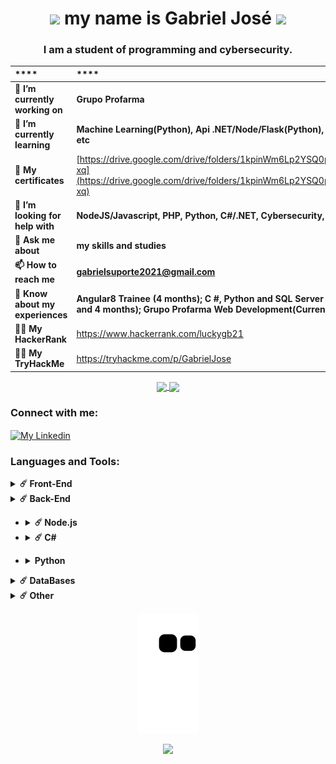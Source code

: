 <h1 align="center">
	<img src="https://raw.githubusercontent.com/iampavangandhi/iampavangandhi/master/gifs/hello.gif" width="150"> my name is Gabriel José <img src="https://raw.githubusercontent.com/iampavangandhi/iampavangandhi/master/gifs/Hi.gif" width="30px">
</h1>
<h3 align="center">I am a student of programming and cybersecurity.</h3>

<!--<p align="left"> <img src="https://komarev.com/ghpvc/?username=gb21oc&label=Profile%20views&color=0e75b6&style=flat" alt="gb21oc" /> </p> -->

<div style="display: inline_block;" align="center">
	
|  **** | **** |
| :---------        |     :---------  |
|**🔭 I’m currently working on** | **Grupo Profarma** |
| **🌱 I’m currently learning** |  **Machine Learning(Python), Api .NET/Node/Flask(Python), cybersecurity e etc** |
|**📝 My certificates** |  [https://drive.google.com/drive/folders/1kpinWm6Lp2YSQ0pI2k1cYBBuGtR8x-xq](https://drive.google.com/drive/folders/1kpinWm6Lp2YSQ0pI2k1cYBBuGtR8x-xq)|
|**🤝 I’m looking for help with** |  **NodeJS/Javascript, PHP, Python, C#/.NET, Cybersecurity, Docker** |
| **💬 Ask me about** | **my skills and studies** |
|**📫 How to reach me** | **gabrielsuporte2021@gmail.com** |
|**📄 Know about my experiences** |**Angular8 Trainee (4 months); C #, Python and SQL Server developer(1 year and 4 months); Grupo Profarma Web Development(Current)** |
|**👨‍💻 My HackerRank** | https://www.hackerrank.com/luckygb21|
|**👨‍💻 My TryHackMe** | https://tryhackme.com/p/GabrielJose|
	
</div>

<p align="center">
  <a href="https://github.com/gb21oc">
  <img align="center" height="165" src="https://github-readme-stats.vercel.app/api?username=gb21oc&show_icons=true&theme=radical&include_all_commits=true&count_private=true"/>
  </a>
  <a href="https://github.com/gb21oc">
  <img align="center" height="250" src="https://github-readme-stats.vercel.app/api/top-langs/?username=gb21oc&layout=compact&langs_count=16&theme=radical"/>
  </a>
</p>

<h3 align="left">Connect with me:</h3>
<p align="left">
<a href="https://www.linkedin.com/in/gabriel-jos%C3%A9/" target="blank"><img align="center" src="https://raw.githubusercontent.com/rahuldkjain/github-profile-readme-generator/master/src/images/icons/Social/linked-in-alt.svg" alt="My Linkedin" height="30" width="40" /></a>
</p>

<h3 align="left">Languages and Tools:</h3>
<details>	
  <summary><b>☄️ Front-End</b></summary>

  <br />
  <!--<a href="https://reactjs.org/" target="_blank"> 
		<img src="https://raw.githubusercontent.com/devicons/devicon/master/icons/react/react-original-wordmark.svg" alt="react" width="40" height="40"/> 
  </a> -->
	<a href="https://getbootstrap.com" target="_blank"> 
		<img src="https://raw.githubusercontent.com/devicons/devicon/master/icons/bootstrap/bootstrap-plain-wordmark.svg" alt="bootstrap" width="40" height="40"/> 
	</a> 
	<a href="https://www.w3schools.com/css/" target="_blank"> 
		<img src="https://raw.githubusercontent.com/devicons/devicon/master/icons/css3/css3-original-wordmark.svg" alt="css3" width="40" height="40"/> 
	</a> 
	<a href="https://www.w3.org/html/" target="_blank"> 
		<img src="https://raw.githubusercontent.com/devicons/devicon/master/icons/html5/html5-original-wordmark.svg" alt="html5" width="40" height="40"/> 
	</a> 
	<a href="https://developer.mozilla.org/en-US/docs/Web/JavaScript" target="_blank"> 
			<img src="https://raw.githubusercontent.com/devicons/devicon/master/icons/javascript/javascript-original.svg" alt="javascript" width="40" height="40"/>
	</a>
	<!--<a href="https://www.typescriptlang.org/" target="_blank"> 
		<img src="https://raw.githubusercontent.com/devicons/devicon/master/icons/typescript/typescript-original.svg" alt="typescript" width="40" 			height="40"/> -->
	</a>
</details>

<details>
	<summary><b>☄️ Back-End</b></summary>
	<br />
</details>
	
- <details>
		<summary><b>☄️ Node.js</b></summary>
		<br />
		<a href="https://expressjs.com" target="_blank"> 
			<img src="https://raw.githubusercontent.com/devicons/devicon/master/icons/express/express-original-wordmark.svg" alt="express" 					width="40" height="40"/> 
		</a> 
		<a href="https://github.com/puppeteer/puppeteer" target="_blank"> 
			<img src="https://www.vectorlogo.zone/logos/pptrdev/pptrdev-official.svg" alt="puppeteer" width="40" height="40"/> 
		</a> 
	</details>
- <details>
	<summary><b>☄️ C# </b></summary>
	<br />
	<a href="https://www.w3schools.com/cs/" target="_blank"> 
		<img src="https://raw.githubusercontent.com/devicons/devicon/master/icons/csharp/csharp-original.svg" alt="csharp" width="40" 					height="40"/> 
	</a> 
	<a href="https://dotnet.microsoft.com/" target="_blank"> 
		<img src="https://raw.githubusercontent.com/devicons/devicon/master/icons/dot-net/dot-net-original-wordmark.svg" alt="dotnet" 					width="40" height="40"/> 
	</a> 
</details>

- <details>
	<summary><b> Python </b></summary>
	<br />
	<a href="https://scikit-learn.org/" target="_blank"> 
		<img src="https://upload.wikimedia.org/wikipedia/commons/0/05/Scikit_learn_logo_small.svg" alt="scikit_learn" width="40" height="40"/> 
	</a> 
	<a href="https://www.selenium.dev" target="_blank"> 
		<img src="https://raw.githubusercontent.com/detain/svg-logos/780f25886640cef088af994181646db2f6b1a3f8/svg/selenium-logo.svg" 						alt="selenium" width="40" height="40"/> 
	</a>
	<a href="https://flask.palletsprojects.com/" target="_blank" rel="noreferrer"> 
		<img src="https://www.vectorlogo.zone/logos/pocoo_flask/pocoo_flask-icon.svg" alt="flask" width="40" height="40"/> 
	</a>
</details>

<details>
	<summary><b>☄️ DataBases </b></summary>
	<br />
	<a href="https://www.mysql.com/" target="_blank"> 
		<img src="https://raw.githubusercontent.com/devicons/devicon/master/icons/mysql/mysql-original-wordmark.svg" alt="mysql" width="40" height="40"/> 
	</a> 
	<a href="https://www.microsoft.com/en-us/sql-server" target="_blank"> 
		<img src="https://www.svgrepo.com/show/303229/microsoft-sql-server-logo.svg" alt="mssql" width="40" height="40"/> 
	</a>
	<a href="https://www.oracle.com/" target="_blank"> 
		<img src="https://raw.githubusercontent.com/devicons/devicon/master/icons/oracle/oracle-original.svg" alt="oracle" width="40" height="40"/> 
	</a>
	<a href="https://www.mongodb.com/" target="_blank" rel="noreferrer"> 
		<img src="https://raw.githubusercontent.com/devicons/devicon/master/icons/mongodb/mongodb-original-wordmark.svg" alt="mongodb" width="40" height="40"/> 
	</a>
</details>
<details>
	<summary><b>☄️ Other </b></summary>
	<br />
		<a href="https://postman.com" target="_blank"> 
		<img src="https://www.vectorlogo.zone/logos/getpostman/getpostman-icon.svg" alt="postman" width="40" height="40"/> 
	</a> 
	<a href="https://git-scm.com/" target="_blank"> 
		<img src="https://www.vectorlogo.zone/logos/git-scm/git-scm-icon.svg" alt="git" width="40" height="40"/> 
	</a>
	<a href="https://www.gnu.org/software/bash/" target="_blank" rel="noreferrer"> 
		<img src="https://www.vectorlogo.zone/logos/gnu_bash/gnu_bash-icon.svg" alt="bash" width="40" height="40"/> 
	</a>
	<a href="https://www.linux.org/" target="_blank" rel="noreferrer"> 
		<img src="https://raw.githubusercontent.com/devicons/devicon/master/icons/linux/linux-original.svg" alt="linux" width="40" height="40"/> 
	</a>
</details>
</p>

<div align="center">
    
   ![Snake animation](https://github.com/rafaballerini/rafaballerini/blob/output/github-contribution-grid-snake.svg)

</div>
<p align="center">
    <img alingn="center" src="https://profile-counter.glitch.me/gb21oc/count.svg"/>
</p>

